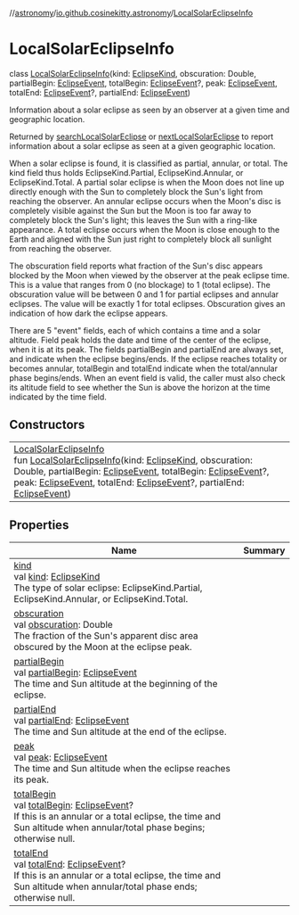 //[astronomy](../../../index.md)/[io.github.cosinekitty.astronomy](../index.md)/[LocalSolarEclipseInfo](index.md)

# LocalSolarEclipseInfo

class [LocalSolarEclipseInfo](index.md)(kind: [EclipseKind](../-eclipse-kind/index.md), obscuration: Double, partialBegin: [EclipseEvent](../-eclipse-event/index.md), totalBegin: [EclipseEvent](../-eclipse-event/index.md)?, peak: [EclipseEvent](../-eclipse-event/index.md), totalEnd: [EclipseEvent](../-eclipse-event/index.md)?, partialEnd: [EclipseEvent](../-eclipse-event/index.md))

Information about a solar eclipse as seen by an observer at a given time and geographic location.

Returned by [searchLocalSolarEclipse](../search-local-solar-eclipse.md) or [nextLocalSolarEclipse](../next-local-solar-eclipse.md) to report information about a solar eclipse as seen at a given geographic location.

When a solar eclipse is found, it is classified as partial, annular, or total. The kind field thus holds EclipseKind.Partial, EclipseKind.Annular, or EclipseKind.Total. A partial solar eclipse is when the Moon does not line up directly enough with the Sun to completely block the Sun's light from reaching the observer. An annular eclipse occurs when the Moon's disc is completely visible against the Sun but the Moon is too far away to completely block the Sun's light; this leaves the Sun with a ring-like appearance. A total eclipse occurs when the Moon is close enough to the Earth and aligned with the Sun just right to completely block all sunlight from reaching the observer.

The obscuration field reports what fraction of the Sun's disc appears blocked by the Moon when viewed by the observer at the peak eclipse time. This is a value that ranges from 0 (no blockage) to 1 (total eclipse). The obscuration value will be between 0 and 1 for partial eclipses and annular eclipses. The value will be exactly 1 for total eclipses. Obscuration gives an indication of how dark the eclipse appears.

There are 5 "event" fields, each of which contains a time and a solar altitude. Field peak holds the date and time of the center of the eclipse, when it is at its peak. The fields partialBegin and partialEnd are always set, and indicate when the eclipse begins/ends. If the eclipse reaches totality or becomes annular, totalBegin and totalEnd indicate when the total/annular phase begins/ends. When an event field is valid, the caller must also check its altitude field to see whether the Sun is above the horizon at the time indicated by the time field. </remarks>

## Constructors

| | |
|---|---|
| [LocalSolarEclipseInfo](-local-solar-eclipse-info.md)<br>fun [LocalSolarEclipseInfo](-local-solar-eclipse-info.md)(kind: [EclipseKind](../-eclipse-kind/index.md), obscuration: Double, partialBegin: [EclipseEvent](../-eclipse-event/index.md), totalBegin: [EclipseEvent](../-eclipse-event/index.md)?, peak: [EclipseEvent](../-eclipse-event/index.md), totalEnd: [EclipseEvent](../-eclipse-event/index.md)?, partialEnd: [EclipseEvent](../-eclipse-event/index.md)) |

## Properties

| Name | Summary |
|---|---|
| [kind](kind.md)<br>val [kind](kind.md): [EclipseKind](../-eclipse-kind/index.md)<br>The type of solar eclipse: EclipseKind.Partial, EclipseKind.Annular, or EclipseKind.Total. |
| [obscuration](obscuration.md)<br>val [obscuration](obscuration.md): Double<br>The fraction of the Sun's apparent disc area obscured by the Moon at the eclipse peak. |
| [partialBegin](partial-begin.md)<br>val [partialBegin](partial-begin.md): [EclipseEvent](../-eclipse-event/index.md)<br>The time and Sun altitude at the beginning of the eclipse. |
| [partialEnd](partial-end.md)<br>val [partialEnd](partial-end.md): [EclipseEvent](../-eclipse-event/index.md)<br>The time and Sun altitude at the end of the eclipse. |
| [peak](peak.md)<br>val [peak](peak.md): [EclipseEvent](../-eclipse-event/index.md)<br>The time and Sun altitude when the eclipse reaches its peak. |
| [totalBegin](total-begin.md)<br>val [totalBegin](total-begin.md): [EclipseEvent](../-eclipse-event/index.md)?<br>If this is an annular or a total eclipse, the time and Sun altitude when annular/total phase begins; otherwise null. |
| [totalEnd](total-end.md)<br>val [totalEnd](total-end.md): [EclipseEvent](../-eclipse-event/index.md)?<br>If this is an annular or a total eclipse, the time and Sun altitude when annular/total phase ends; otherwise null. |
